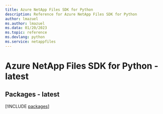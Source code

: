 ```yaml
---
title: Azure NetApp Files SDK for Python
description: Reference for Azure NetApp Files SDK for Python
author: lmazuel
ms.author: lmazuel
ms.data: 01/20/2023
ms.topic: reference
ms.devlang: python
ms.service: netappfiles
---
```

# Azure NetApp Files SDK for Python - latest
## Packages - latest
[!INCLUDE [packages](netapp-files-index.md)]